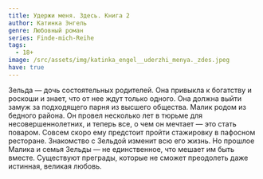 ```yaml
---
title: Удержи меня. Здесь. Книга 2
author: Катинка Энгель
genre: Любовный роман
series: Finde-mich-Reihe
tags:
  - 18+
image: /src/assets/img/katinka_engel__uderzhi_menya._zdes.jpeg
have: true
---
```

Зельда — дочь состоятельных родителей. Она привыкла к богатству и роскоши и знает, что от нее ждут только одного. Она должна выйти замуж за подходящего парня из высшего общества. Малик родом из бедного района. Он провел несколько лет в тюрьме для несовершеннолетних, и теперь все, о чем он мечтает — это стать поваром. Совсем скоро ему предстоит пройти стажировку в пафосном ресторане. Знакомство с Зельдой изменит всю его жизнь. Но прошлое Малика и семья Зельды — не единственное, что мешает им быть вместе. Существуют преграды, которые не сможет преодолеть даже истинная, великая любовь.
